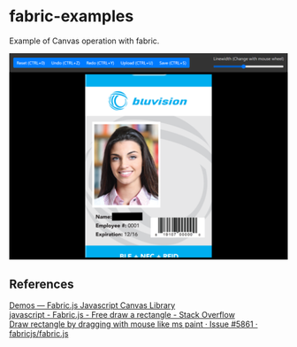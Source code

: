 # fabric-examples

Example of Canvas operation with fabric.

![demo.png](https://raw.githubusercontent.com/takuya-motoshima/fabric-examples/main/screencap/demo.png)

## References
[Demos — Fabric.js Javascript Canvas Library](http://fabricjs.com/demos/)  
[javascript - Fabric.js - Free draw a rectangle - Stack Overflow](https://stackoverflow.com/questions/9417603/fabric-js-free-draw-a-rectangle)  
[Draw rectangle by dragging with mouse like ms paint · Issue #5861 · fabricjs/fabric.js](https://github.com/fabricjs/fabric.js/issues/5861)